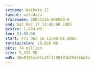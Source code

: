 ```yaml
---
setname: Waikato II
layout: witsdata
tracename: 20051216-000000-0
end: Sat Dec 17 13:00:00 2005
gzsize: 1,824 MB
len: 24:00:00
start: Fri Dec 16 13:00:01 2005
totalwirelen: 29,826 MB
pkts: 74 million
size: 5,578 MB
md5: 16e93851c07c25f1498401b29d51bd4a
---
```

